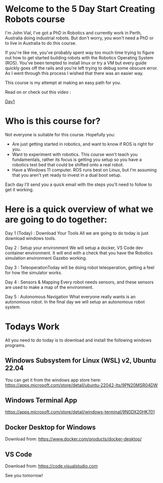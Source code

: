 # Welcome to the 5 Day Start Creating Robots course 

I'm John Vial, I've got a PhD in Robotics and currently work in Perth, Australia doing industrial robots. But don't worry, you won't need a PhD or to live in Australia to do this course. 

If you're like me, you've probably spent way too much time trying to figure out how to get started building robots with the Robotics Operating System (ROS). You've been tempted to install linux or try a VM but every guide quickly goes off the rails and you're left trying to debug some obscure error. As I went through this process I wished that there was an easier way. 

This course is my attempt at making an easy path for you.

Read on or check out this video : 

[Day1](https://youtu.be/PLi3HtUg5Zg)

# Who is this course for?

Not everyone is suitable for this course. Hopefully you:

- Are just getting started in robotics, and want to know if ROS is right for you. 
- Want to experiment with robotics. This course won't teach you fundamentals, rather its focus is getting you setup so you have a robotics test bed that could be shifted onto a real robot. 
- Have a Windows 11 computer. ROS runs best on Linux, but I'm assuming that you aren't yet ready to invest in a dual boot setup.

Each day I'll send you a quick email with the steps you'll need to follow to get it working. 

# Here is a quick overview of what we are going to do together:

Day 1 (Today) 
: Download Your Tools  All we are going to do today is just download windows tools. 

Day 2 
:  Setup your environment  We will setup a docker, VS Code dev container environment. It will end with a check that you have the Robotics simulation environment Gazebo working. 

Day 3 
: TeleoperationToday will be doing robot teleoperation, getting a feel for how the simulator works. 

Day 4 
:  Sensors & Mapping  Every robot needs sensors, and these sensors are used to make a map of the environment. 

Day 5 
: Autonomous Navigation  What everyone really wants is an autonomous robot. In the final day we will setup an autonomous robot system. 

# Todays Work

All you need to do today is to download and install the following windows programs. 

## Windows Subsystem for Linux (WSL) v2, Ubuntu 22.04

You can get it from the windows app store here: https://apps.microsoft.com/store/detail/ubuntu-22042-lts/9PN20MSR04DW

## Windows Terminal App  
https://apps.microsoft.com/store/detail/windows-terminal/9N0DX20HK701

## Docker Desktop for Windows 

Download from: https://www.docker.com/products/docker-desktop/

## VS Code 

Download from: https://code.visualstudio.com


See you tomorrow! 
